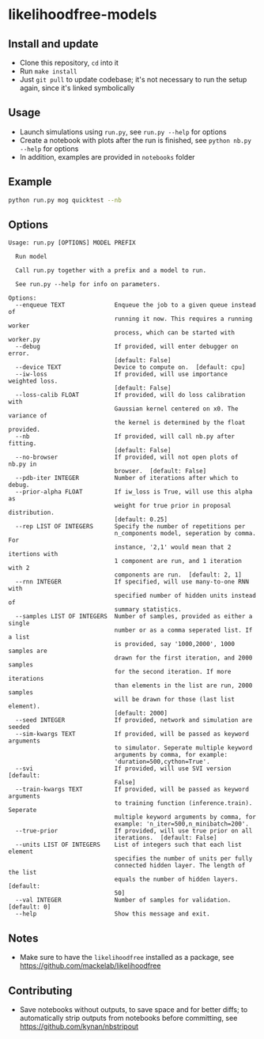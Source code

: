 # likelihoodfree-models

## Install and update

- Clone this repository, `cd` into it
- Run `make install`
- Just `git pull` to update codebase; it's not necessary to run the setup again,
  since it's linked symbolically

## Usage

- Launch simulations using `run.py`, see `run.py --help` for options
- Create a notebook with plots after the run is finished, see `python nb.py --help` for options
- In addition, examples are provided in `notebooks` folder


## Example

```bash
python run.py mog quicktest --nb
```

## Options

```text
Usage: run.py [OPTIONS] MODEL PREFIX

  Run model

  Call run.py together with a prefix and a model to run.

  See run.py --help for info on parameters.

Options:
  --enqueue TEXT              Enqueue the job to a given queue instead of
                              running it now. This requires a running worker
                              process, which can be started with worker.py
  --debug                     If provided, will enter debugger on error.
                              [default: False]
  --device TEXT               Device to compute on.  [default: cpu]
  --iw-loss                   If provided, will use importance weighted loss.
                              [default: False]
  --loss-calib FLOAT          If provided, will do loss calibration with
                              Gaussian kernel centered on x0. The variance of
                              the kernel is determined by the float provided.
  --nb                        If provided, will call nb.py after fitting.
                              [default: False]
  --no-browser                If provided, will not open plots of nb.py in
                              browser.  [default: False]
  --pdb-iter INTEGER          Number of iterations after which to debug.
  --prior-alpha FLOAT         If iw_loss is True, will use this alpha as
                              weight for true prior in proposal distribution.
                              [default: 0.25]
  --rep LIST OF INTEGERS      Specify the number of repetitions per
                              n_components model, seperation by comma. For
                              instance, '2,1' would mean that 2 itertions with
                              1 component are run, and 1 iteration with 2
                              components are run.  [default: 2, 1]
  --rnn INTEGER               If specified, will use many-to-one RNN with
                              specified number of hidden units instead of
                              summary statistics.
  --samples LIST OF INTEGERS  Number of samples, provided as either a single
                              number or as a comma seperated list. If a list
                              is provided, say '1000,2000', 1000 samples are
                              drawn for the first iteration, and 2000 samples
                              for the second iteration. If more iterations
                              than elements in the list are run, 2000 samples
                              will be drawn for those (last list element).
                              [default: 2000]
  --seed INTEGER              If provided, network and simulation are seeded
  --sim-kwargs TEXT           If provided, will be passed as keyword arguments
                              to simulator. Seperate multiple keyword
                              arguments by comma, for example:
                              'duration=500,cython=True'.
  --svi                       If provided, will use SVI version  [default:
                              False]
  --train-kwargs TEXT         If provided, will be passed as keyword arguments
                              to training function (inference.train). Seperate
                              multiple keyword arguments by comma, for
                              example: 'n_iter=500,n_minibatch=200'.
  --true-prior                If provided, will use true prior on all
                              iterations.  [default: False]
  --units LIST OF INTEGERS    List of integers such that each list element
                              specifies the number of units per fully
                              connected hidden layer. The length of the list
                              equals the number of hidden layers.  [default:
                              50]
  --val INTEGER               Number of samples for validation.  [default: 0]
  --help                      Show this message and exit.
```

## Notes

- Make sure to have the `likelihoodfree` installed as a package, see https://github.com/mackelab/likelihoodfree


## Contributing

- Save notebooks without outputs, to save space and for better diffs; to automatically strip outputs from notebooks before committing, see https://github.com/kynan/nbstripout
